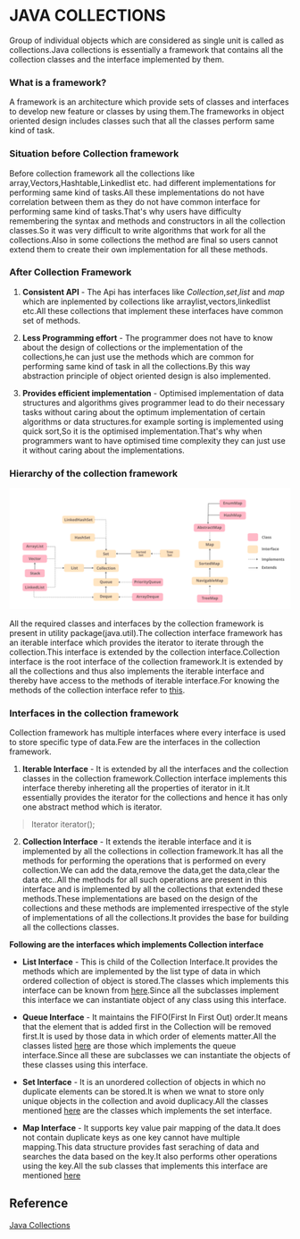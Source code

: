 # JAVA COLLECTIONS



Group of individual objects which are considered as single unit is called as collections.Java collections is essentially a framework that contains all the collection classes and the interface implemented by them.


### What is a framework?


A framework is an architecture which provide sets of classes and interfaces to develop new feature or classes by using them.The frameworks in object oriented design includes classes such that all the classes perform same kind of task.


### Situation before Collection framework


Before collection framework all the collections like array,Vectors,Hashtable,Linkedlist etc. had different implementations for performing same kind of tasks.All these implementations do not have correlation between them as they do not have common interface for performing same kind of tasks.That's why users have difficulty remembering the syntax and methods and constructors in all the collection classes.So it was very difficult to write algorithms that work for all the collections.Also in some collections the method are final so users cannot extend them to create their own implementation for all these methods.


### After Collection Framework


1. **Consistent API** - The Api has interfaces like *Collection*,*set*,*list* and *map* which are inplemented by collections like arraylist,vectors,linkedlist etc.All these collections that implement these interfaces have common set of methods.

2. **Less Programming effort** - The programmer does not have to know about the design of collections or the implementation of the collections,he can just use the methods which are common for performing same kind of task in all the collections.By this way abstraction principle of object oriented design is also implemented. 

3. **Provides efficient implementation** - Optimised implementation of data structures and algorithms gives programmer lead to do their necessary tasks without caring about the optimum implementation of certain algorithms or data structures.for example sorting is implemented using quick sort,So it is the optimised implementation.That's why when programmers want to have optimised time complexity they can just use it without caring about the implementations.


### Hierarchy of the collection framework


![Hierarchy of the collection framework](https://github.com/vishwadhwaj/vishwadhwaj-kumar/blob/master/Java-Collections-Framework-Hierarchy.png)


All the required classes and interfaces by the collection framework is present in utility package(java.util).The collection interface framework has an iterable interface which provides the iterator to iterate through the collection.This interface is extended by the collection interface.Collection interface is the root interface of the collection framework.It is extended by all the collections and thus also implements the iterable interface and thereby have access to the methods of iterable interface.For knowing the methods of the collection interface refer to [this](https://www.geeksforgeeks.org/collections-in-java-2/).


### Interfaces in the collection framework


Collection framework has multiple interfaces where every interface is used to store specific type of data.Few are the interfaces in the collection framework.


1. **Iterable Interface** - It is extended by all the interfaces and the collection classes in the collection framework.Collection interface implements this interface thereby inhereting all the properties of iterator in it.It essentially provides the iterator for the collections and hence it has only one abstract method which is iterator.

> Iterator iterator();


2. **Collection Interface** - It extends the iterable interface and it is implemented by all the collections in collection framework.It has all the methods for performing the operations that is performed on every collection.We can add the data,remove the data,get the data,clear the data etc..All the methods for all such operations are present in this interface and is implemented by all the collections that extended these methods.These implementations are based on the design of the collections and these methods are implemented irrespective of the style of implementations of all the collections.It provides the base for building all the collections classes.


**Following are the interfaces which implements Collection interface**

* **List Interface** - This is child of the Collection Interface.It provides the methods which are implemented by the list type of data in which ordered collection of object is stored.The classes which implements this interface can be known from [here](https://www.geeksforgeeks.org/collections-in-java-2/).Since all the subclasses implement this interface we can instantiate object of any class using this interface. 


* **Queue Interface** - It maintains the FIFO(First In First Out) order.It means that the element that is added first in the Collection will be removed first.It is used by those data in which order of elements matter.All the classes listed [here](https://www.geeksforgeeks.org/collections-in-java-2/) are those which implements the queue interface.Since all these are subclasses we can instantiate the objects of these classes using this interface. 

* **Set Interface** - It is an unordered collection of objects in which no duplicate elements can be stored.It is when we wnat to store only unique objects in the collection and avoid duplicacy.All the classes mentioned [here](https://www.geeksforgeeks.org/collections-in-java-2/) are the classes which implements the set interface. 

* **Map Interface** - It supports key value pair mapping of the data.It does not contain duplicate keys as one key cannot have multiple mapping.This data structure provides fast seraching of data and searches the data based on the key.It also performs other operations using the key.All the sub classes that implements this interface are mentioned [here](https://www.geeksforgeeks.org/collections-in-java-2/)


## Reference

[Java Collections](https://www.geeksforgeeks.org/collections-in-java-2/) 
